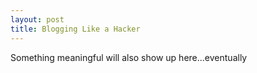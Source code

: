 ```yaml
---
layout: post
title: Blogging Like a Hacker
---
```


Something meaningful will also show up here...eventually 
